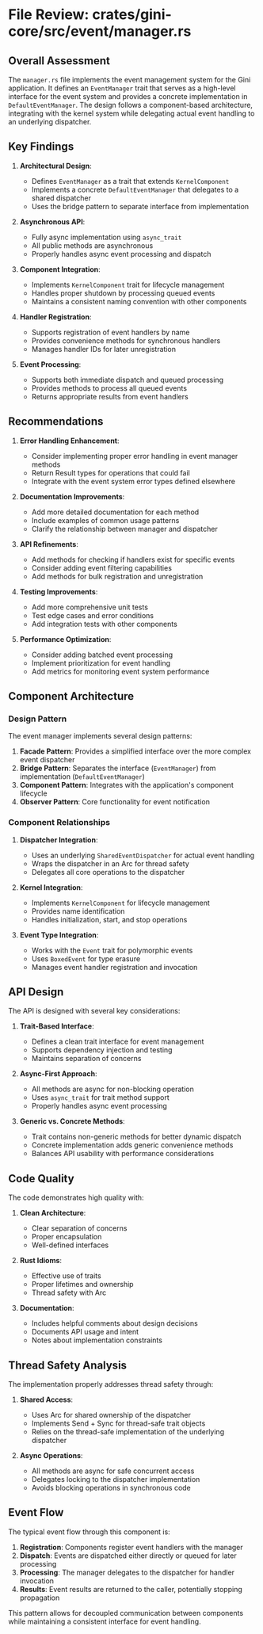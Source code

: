 # File Review: crates/gini-core/src/event/manager.rs

## Overall Assessment

The `manager.rs` file implements the event management system for the Gini application. It defines an `EventManager` trait that serves as a high-level interface for the event system and provides a concrete implementation in `DefaultEventManager`. The design follows a component-based architecture, integrating with the kernel system while delegating actual event handling to an underlying dispatcher.

## Key Findings

1. **Architectural Design**:
   - Defines `EventManager` as a trait that extends `KernelComponent`
   - Implements a concrete `DefaultEventManager` that delegates to a shared dispatcher
   - Uses the bridge pattern to separate interface from implementation

2. **Asynchronous API**:
   - Fully async implementation using `async_trait`
   - All public methods are asynchronous
   - Properly handles async event processing and dispatch

3. **Component Integration**:
   - Implements `KernelComponent` trait for lifecycle management
   - Handles proper shutdown by processing queued events
   - Maintains a consistent naming convention with other components

4. **Handler Registration**:
   - Supports registration of event handlers by name
   - Provides convenience methods for synchronous handlers
   - Manages handler IDs for later unregistration

5. **Event Processing**:
   - Supports both immediate dispatch and queued processing
   - Provides methods to process all queued events
   - Returns appropriate results from event handlers

## Recommendations

1. **Error Handling Enhancement**:
   - Consider implementing proper error handling in event manager methods
   - Return Result types for operations that could fail
   - Integrate with the event system error types defined elsewhere

2. **Documentation Improvements**:
   - Add more detailed documentation for each method
   - Include examples of common usage patterns
   - Clarify the relationship between manager and dispatcher

3. **API Refinements**:
   - Add methods for checking if handlers exist for specific events
   - Consider adding event filtering capabilities
   - Add methods for bulk registration and unregistration

4. **Testing Improvements**:
   - Add more comprehensive unit tests
   - Test edge cases and error conditions
   - Add integration tests with other components

5. **Performance Optimization**:
   - Consider adding batched event processing
   - Implement prioritization for event handling
   - Add metrics for monitoring event system performance

## Component Architecture

### Design Pattern

The event manager implements several design patterns:

1. **Facade Pattern**: Provides a simplified interface over the more complex event dispatcher
2. **Bridge Pattern**: Separates the interface (`EventManager`) from implementation (`DefaultEventManager`)
3. **Component Pattern**: Integrates with the application's component lifecycle
4. **Observer Pattern**: Core functionality for event notification

### Component Relationships

1. **Dispatcher Integration**:
   - Uses an underlying `SharedEventDispatcher` for actual event handling
   - Wraps the dispatcher in an Arc for thread safety
   - Delegates all core operations to the dispatcher

2. **Kernel Integration**:
   - Implements `KernelComponent` for lifecycle management
   - Provides name identification
   - Handles initialization, start, and stop operations

3. **Event Type Integration**:
   - Works with the `Event` trait for polymorphic events
   - Uses `BoxedEvent` for type erasure
   - Manages event handler registration and invocation

## API Design

The API is designed with several key considerations:

1. **Trait-Based Interface**:
   - Defines a clean trait interface for event management
   - Supports dependency injection and testing
   - Maintains separation of concerns

2. **Async-First Approach**:
   - All methods are async for non-blocking operation
   - Uses `async_trait` for trait method support
   - Properly handles async event processing

3. **Generic vs. Concrete Methods**:
   - Trait contains non-generic methods for better dynamic dispatch
   - Concrete implementation adds generic convenience methods
   - Balances API usability with performance considerations

## Code Quality

The code demonstrates high quality with:

1. **Clean Architecture**:
   - Clear separation of concerns
   - Proper encapsulation
   - Well-defined interfaces

2. **Rust Idioms**:
   - Effective use of traits
   - Proper lifetimes and ownership
   - Thread safety with Arc

3. **Documentation**:
   - Includes helpful comments about design decisions
   - Documents API usage and intent
   - Notes about implementation constraints

## Thread Safety Analysis

The implementation properly addresses thread safety through:

1. **Shared Access**:
   - Uses Arc for shared ownership of the dispatcher
   - Implements Send + Sync for thread-safe trait objects
   - Relies on the thread-safe implementation of the underlying dispatcher

2. **Async Operations**:
   - All methods are async for safe concurrent access
   - Delegates locking to the dispatcher implementation
   - Avoids blocking operations in synchronous code

## Event Flow

The typical event flow through this component is:

1. **Registration**: Components register event handlers with the manager
2. **Dispatch**: Events are dispatched either directly or queued for later processing
3. **Processing**: The manager delegates to the dispatcher for handler invocation
4. **Results**: Event results are returned to the caller, potentially stopping propagation

This pattern allows for decoupled communication between components while maintaining a consistent interface for event handling.